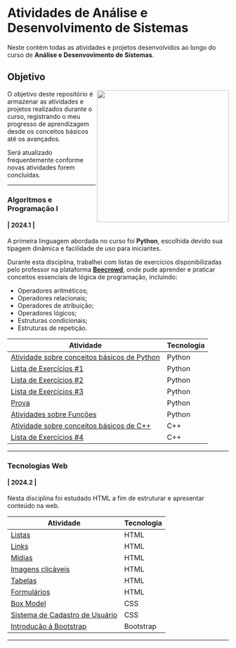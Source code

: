 # Atividades de Análise e Desenvolvimento de Sistemas

Neste contém todas as atividades e projetos desenvolvidos ao longo do curso de **Análise e Desenvovimento de Sistemas**.

## Objetivo
<img src="https://github.com/sophiaswiercoswski/Projetos-de-ADS/assets/159056111/8c7b69c0-728b-4ea0-9d40-7e98b2d68f91" width="300px" align="right">

O objetivo deste repositório é armazenar as atividades e projetos realizados durante o curso, registrando o meu progresso de aprendizagem desde os conceitos básicos até os avançados.

Será atualizado frequentemente conforme novas atividades forem concluídas.

---

### Algoritmos e Programação I
#### | 2024.1 |

A primeira linguagem abordada no curso foi **Python**, escolhida devido sua tipagem dinâmica e facilidade de uso para iniciantes.

Durante esta disciplina, trabalhei com listas de exercícios disponibilizadas pelo professor na plataforma **[Beecrowd](https://beecrowd.com)**, onde pude aprender e praticar conceitos essenciais de lógica de programação, incluindo:

- Operadores aritméticos;
- Operadores relacionais;
- Operadores de atribuição;
- Operadores lógicos;
- Estruturas condicionais;
- Estruturas de repetição.
 
Atividade | Tecnologia
--------- | ----------
[Atividade sobre conceitos básicos de Python](https://github.com/sophiaswiercoswski/Atividades-de-ADS/tree/main/Algoritmos%20e%20Programa%C3%A7%C3%A3o%20I/Python/1.%20(21-02)%20Atividade%201) | Python
[Lista de Exercícios #1](https://github.com/sophiaswiercoswski/Atividades-de-ADS/tree/main/Algoritmos%20e%20Programa%C3%A7%C3%A3o%20I/Python/2.%20(27-03)%20Lista%20de%20Exerc%C3%ADcios%20%231) | Python
[Lista de Exercícios #2](https://github.com/sophiaswiercoswski/Atividades-de-ADS/tree/main/Algoritmos%20e%20Programa%C3%A7%C3%A3o%20I/Python/4.%20(14-04)%20Lista%20de%20Exerc%C3%ADcios%20%232) | Python
[Lista de Exercícios #3](https://github.com/sophiaswiercoswski/Atividades-de-ADS/tree/main/Algoritmos%20e%20Programa%C3%A7%C3%A3o%20I/Python/5.%20(31-07)%20Lista%20de%20Exerc%C3%ADcios%20%233) | Python
[Prova](https://github.com/sophiaswiercoswski/Atividades-de-ADS/tree/main/Algoritmos%20e%20Programa%C3%A7%C3%A3o%20I/Python/3%2C%20(10-04)%20Prova) | Python
[Atividades sobre Funções](https://github.com/sophiaswiercoswski/Atividades-de-ADS/tree/main/Algoritmos%20e%20Programa%C3%A7%C3%A3o%20I/Python/6.%20(26-07)%20Atividades%20sobre%20Fun%C3%A7%C3%B5es) | Python
[Atividade sobre conceitos básicos de C++](https://github.com/sophiaswiercoswski/Atividades-de-ADS/tree/main/Algoritmos%20e%20Programa%C3%A7%C3%A3o%20I/C%2B%2B/1.%20(31-07)%20Atividade) | C++
[Lista de Exercícios #4](https://github.com/sophiaswiercoswski/Atividades-de-ADS/tree/main/Algoritmos%20e%20Programa%C3%A7%C3%A3o%20I/C%2B%2B/2.%20(21-08)%20Lista%20de%20Exerc%C3%ADcios%20%234) | C++

---

### Tecnologias Web
#### | 2024.2 |

Nesta disciplina foi estudado HTML a fim de estruturar e apresentar conteúdo na web.
 
Atividade | Tecnologia
--------- | ----------
[Listas](https://github.com/sophiaswiercoswski/Atividades-de-ADS/tree/main/Tecnologias%20Web/HTML/1.%20(11-09)%20Listas) | HTML
[Links](https://github.com/sophiaswiercoswski/Atividades-de-ADS/tree/main/Tecnologias%20Web/HTML/2.%20(11-09)%20Links) | HTML
[Mídias](https://github.com/sophiaswiercoswski/Atividades-de-ADS/tree/main/Tecnologias%20Web/HTML/3.%20(12-09)%20M%C3%ADdias) | HTML
[Imagens clicáveis](https://github.com/sophiaswiercoswski/Atividades-de-ADS/tree/main/Tecnologias%20Web/HTML/4.%20(12-09)%20Imagens%20clic%C3%A1veis) | HTML
[Tabelas](https://github.com/sophiaswiercoswski/Atividades-de-ADS/tree/main/Tecnologias%20Web/HTML/5.%20(18-09)%20Tabelas) | HTML
[Formulários](https://github.com/sophiaswiercoswski/Atividades-de-ADS/tree/main/Tecnologias%20Web/HTML/6.%20(25-09)%20Formul%C3%A1rios) | HTML
[Box Model](https://github.com/sophiaswiercoswski/Atividades-de-ADS/tree/main/Tecnologias%20Web/CSS/1.%20(09-10)%20Box%20Model)| CSS
[Sistema de Cadastro de Usuário](https://github.com/sophiaswiercoswski/Atividades-de-ADS/tree/main/Tecnologias%20Web/CSS/2.%20(23-10)%20Sistema%20de%20Cadastro%20de%20Usu%C3%A1rio) | CSS
[Introdução à Bootstrap](https://github.com/sophiaswiercoswski/Atividades-de-ADS/tree/main/Tecnologias%20Web/Bootstrap/1.%20(13-11)%20Introdu%C3%A7%C3%A3o%20%C3%A0%20Bootstrap) | Bootstrap

---
